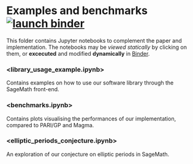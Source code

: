 # Examples and benchmarks [![launch binder](https://mybinder.org/badge.svg)](https://mybinder.org/v2/gh/defeo/ffisom/master?filepath=notebooks)

This folder contains Jupyter notebooks to complement the paper and
implementation. The notebooks may be *viewed statically* by clicking
on them, or **excecuted** and modified **dynamically** in
[Binder](https://mybinder.org/v2/gh/defeo/ffisom/master?filepath=notebooks).

### <library_usage_example.ipynb>

Contains examples on how to use our software library through the
SageMath front-end.

### <benchmarks.ipynb>

Contains plots visualising the performances of our implementation,
compared to PARI/GP and Magma.

### <elliptic_periods_conjecture.ipynb>

An exploration of our conjecture on elliptic periods in SageMath.
